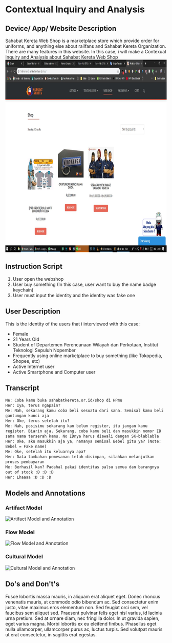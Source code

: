 # Contextual Inquiry and Analysis
## Device/ App/ Website Description
Sahabat Kereta Web Shop is a marketplace store which provide order for uniforms, and anything else about railfans and Sahabat Kereta Organization. There are many features in this website. In this case, i will make a Contexual Inquiry and Analysis about Sahabat Kereta Web Shop
<br>
<img src="https://github.com/hci-a-if-its-2019/assignment-0-akmal1997/blob/master/Untitled.jpg?raw=true" width="1024" height="600">
<br>
## Instruction Script
1. User open the webshop
2. User buy something (In this case, user want to buy the name badge keychain)
3. User must input the identity and the identity was fake one
## User Description
This is the identity of the users that i interviewed with this case:
<ul>
  <li>Female</li>
  <li>21 Years Old</li>
  <li>Student of Departemen Perencanaan Wilayah dan Perkotaan, Institut Teknologi Sepuluh Nopember</li>
  <li>Frequently using online marketplace to buy something (like Tokopedia, Shopee, etc)</li>
  <li>Active Internet user</li>
  <li>Active Smartphone and Computer user</li>
</ul>

## Transcript

```
Me: Coba kamu buka sahabatkereta.or.id/shop di HPmu
Her: Iya, terus ngapain?
Me: Nah, sekarang kamu coba beli sesuatu dari sana. Semisal kamu beli gantungan kunci aja
Her: Oke, terus setelah itu?
Me: Nah, posisimu sekarang kan belum register, itu jangan kamu register. Biarin aja. Sekarang, coba kamu beli dan masukkin nomor ID sama nama terserah kamu. No IDnya harus diawali dengan SK-blablabla
Her: Oke, aku masukkin aja ya, namanya semisal Bebel gitu ya? (Note: Bebel = Fake name)
Me: Oke, setelah itu keluarnya apa?
Her: Data tambahan pemesanan telah disimpan, silahkan melanjutkan proses pembayaran
Me: Berhasil kan? Padahal pakai identitas palsu semua dan barangnya out of stock :D :D :D
Her: Lhaaaa :D :D :D
```

## Models and Annotations
### Artifact Model
![Artifact Model and Annotation](https://picsum.photos/400/300/?random)
### Flow Model
![Flow Model and Annotation](https://picsum.photos/400/300/?random)
### Cultural Model
![Cultural Model and Annotation](https://picsum.photos/400/300/?random)
## Do's and Don't's
Fusce lobortis massa mauris, in aliquam erat aliquet eget. Donec rhoncus venenatis mauris, at commodo odio bibendum ac. Sed consectetur enim justo, vitae maximus eros elementum non. Sed feugiat orci sem, vel faucibus sem aliquet sed. Praesent pulvinar felis eget nisl varius, id lacinia urna pretium. Sed at ornare diam, nec fringilla dolor. In ut gravida sapien, eget varius magna. Morbi lobortis ex eu eleifend finibus. Phasellus eget nulla ullamcorper, ullamcorper purus ac, luctus turpis. Sed volutpat mauris ut erat consectetur, in sagittis erat egestas.
